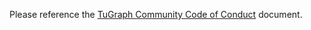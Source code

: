 Please reference the [TuGraph Community Code of Conduct][coc] document.

[coc]: https://github.com/TuGraph-family/community/blob/master/CODE_OF_CONDUCT.md